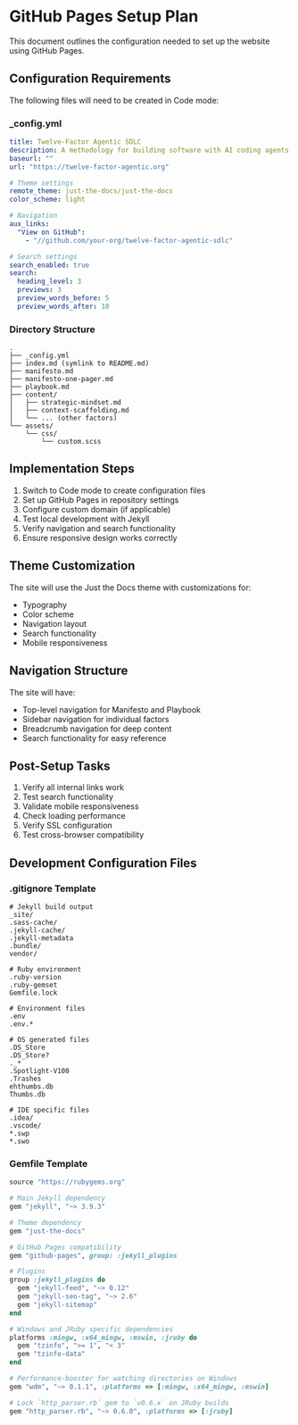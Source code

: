 # GitHub Pages Setup Plan

This document outlines the configuration needed to set up the website using GitHub Pages.

## Configuration Requirements

The following files will need to be created in Code mode:

### _config.yml
```yaml
title: Twelve-Factor Agentic SDLC
description: A methodology for building software with AI coding agents
baseurl: ""
url: "https://twelve-factor-agentic.org"

# Theme settings
remote_theme: just-the-docs/just-the-docs
color_scheme: light

# Navigation
aux_links:
  "View on GitHub":
    - "//github.com/your-org/twelve-factor-agentic-sdlc"

# Search settings
search_enabled: true
search:
  heading_level: 3
  previews: 3
  preview_words_before: 5
  preview_words_after: 10
```

### Directory Structure
```
.
├── _config.yml
├── index.md (symlink to README.md)
├── manifesto.md
├── manifesto-one-pager.md
├── playbook.md
├── content/
│   ├── strategic-mindset.md
│   ├── context-scaffolding.md
│   └── ... (other factors)
└── assets/
    └── css/
        └── custom.scss
```

## Implementation Steps

1. Switch to Code mode to create configuration files
2. Set up GitHub Pages in repository settings
3. Configure custom domain (if applicable)
4. Test local development with Jekyll
5. Verify navigation and search functionality
6. Ensure responsive design works correctly

## Theme Customization

The site will use the Just the Docs theme with customizations for:
- Typography
- Color scheme
- Navigation layout
- Search functionality
- Mobile responsiveness

## Navigation Structure

The site will have:
- Top-level navigation for Manifesto and Playbook
- Sidebar navigation for individual factors
- Breadcrumb navigation for deep content
- Search functionality for easy reference

## Post-Setup Tasks

1. Verify all internal links work
2. Test search functionality
3. Validate mobile responsiveness
4. Check loading performance
5. Verify SSL configuration
6. Test cross-browser compatibility

## Development Configuration Files

### .gitignore Template
```
# Jekyll build output
_site/
.sass-cache/
.jekyll-cache/
.jekyll-metadata
.bundle/
vendor/

# Ruby environment
.ruby-version
.ruby-gemset
Gemfile.lock

# Environment files
.env
.env.*

# OS generated files
.DS_Store
.DS_Store?
._*
.Spotlight-V100
.Trashes
ehthumbs.db
Thumbs.db

# IDE specific files
.idea/
.vscode/
*.swp
*.swo
```

### Gemfile Template
```ruby
source "https://rubygems.org"

# Main Jekyll dependency
gem "jekyll", "~> 3.9.3"

# Theme dependency
gem "just-the-docs"

# GitHub Pages compatibility
gem "github-pages", group: :jekyll_plugins

# Plugins
group :jekyll_plugins do
  gem "jekyll-feed", "~> 0.12"
  gem "jekyll-seo-tag", "~> 2.6"
  gem "jekyll-sitemap"
end

# Windows and JRuby specific dependencies
platforms :mingw, :x64_mingw, :mswin, :jruby do
  gem "tzinfo", ">= 1", "< 3"
  gem "tzinfo-data"
end

# Performance-booster for watching directories on Windows
gem "wdm", "~> 0.1.1", :platforms => [:mingw, :x64_mingw, :mswin]

# Lock `http_parser.rb` gem to `v0.6.x` on JRuby builds
gem "http_parser.rb", "~> 0.6.0", :platforms => [:jruby]
```